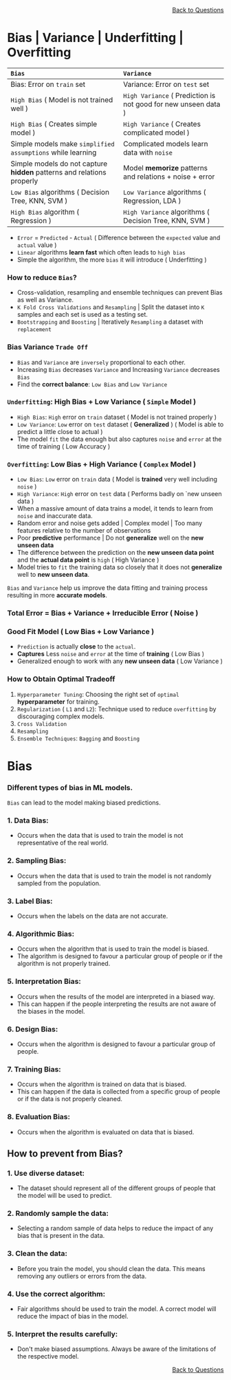 <p align='right'><a align="right" href="https://github.com/KIRANKUMAR7296/Library/blob/main/Interview.md">Back to Questions</a></p>

# Bias | Variance | Underfitting | Overfitting

`Bias` | `Variance`
:--- | :---
Bias: Error on `train` set | Variance: Error on `test` set
`High Bias` ( Model is not trained well ) | `High Variance` ( Prediction is not good for new unseen data )
`High Bias` ( Creates simple model ) | `High Variance` ( Creates complicated model )
Simple models make `simplified assumptions` while learning | Complicated models learn data with `noise`
Simple models do not capture **hidden** patterns and relations properly | Model **memorize** patterns and relations + noise + error
`Low Bias` algorithms ( Decision Tree, KNN, SVM ) | `Low Variance` algorithms ( Regression, LDA )
`High Bias` algorithm ( Regression ) | `High Variance` algorithms ( Decision Tree, KNN, SVM ) 

- `Error` = `Predicted` - `Actual` ( Difference between the `expected` value and `actual` value )
- `Linear` algorithms **learn fast** which often leads to `high bias`
- Simple the algorithm, the more `bias` it will introduce ( Underfitting )

### How to reduce `Bias`?
- Cross-validation, resampling and ensemble techniques can prevent Bias as well as Variance.
- `K Fold Cross Validations` and `Resampling` | Split the dataset into `K` samples and each set is used as a testing set.
- `Bootstrapping` and `Boosting` | Iteratively `Resampling` a dataset with `replacement`

### Bias Variance `Trade Off`

- `Bias` and `Variance` are `inversely` proportional to each other.
- Increasing `Bias` decreases `Variance` and Increasing `Variance` decreases `Bias`
- Find the **correct balance**: `Low Bias` and `Low Variance`

### `Underfitting`: High Bias + Low Variance ( `Simple` Model )
- `High Bias`: `High` error on `train` dataset ( Model is not trained properly )
- `Low Variance`: `Low` error on `test` dataset ( **Generalized** ) ( Model is able to predict a little close to actual )
- The model `fit` the data enough but also captures `noise` and `error` at the time of training ( Low Accuracy )

### `Overfitting`: Low Bias + High Variance ( `Complex` Model )
- `Low Bias`: `Low` error on `train` data ( Model is **trained** very well including `noise` )
- `High Variance`: `High` error on `test` data ( Performs badly on `new unseen data )
- When a massive amount of data trains a model, it tends to learn from `noise` and inaccurate data.
- Random error and noise gets added | Complex model | Too many features relative to the number of observations
- Poor **predictive** performance | Do not **generalize** well on the **new unseen data**
- The difference between the prediction on the **new unseen data point** and the **actual data point** is `high` ( High Variance )
- Model tries to `fit` the training data so closely that it does not **generalize** well to **new unseen data**.

`Bias` and `Variance` help us improve the data fitting and training process resulting in more **accurate models**.

### Total Error = Bias + Variance + Irreducible Error ( Noise )

### Good Fit Model ( Low Bias + Low Variance )
- `Prediction` is actually **close** to the `actual`.
- **Captures** Less `noise` and `error` at the time of **training** ( Low Bias )
- Generalized enough to work with any **new unseen data** ( Low Variance ) 

### How to Obtain Optimal Tradeoff
1. `Hyperparameter Tuning`: Choosing the right set of `optimal` **hyperparameter** for training.
2. `Regularization` ( `L1` and `L2`): Technique used to reduce `overfitting` by discouraging  complex models.
3. `Cross Validation`
4. `Resampling`
5. `Ensemble Techniques`: `Bagging` and `Boosting`

# Bias

### Different types of bias in ML models.

`Bias` can lead to the model making biased predictions.

### 1. Data Bias: 
- Occurs when the data that is used to train the model is not representative of the real world.

### 2. Sampling Bias:
- Occurs when the data that is used to train the model is not randomly sampled from the population.

### 3. Label Bias:
- Occurs when the labels on the data are not accurate.

### 4. Algorithmic Bias:
- Occurs when the algorithm that is used to train the model is biased.
- The algorithm is designed to favour a particular group of people or if the algorithm is not properly trained.

### 5. Interpretation Bias:
- Occurs when the results of the model are interpreted in a biased way.
- This can happen if the people interpreting the results are not aware of the biases in the model.

### 6. Design Bias:
- Occurs when the algorithm is designed to favour a particular group of people.

### 7. Training Bias:
- Occurs when the algorithm is trained on data that is biased.
- This can happen if the data is collected from a specific group of people or if the data is not properly cleaned.

### 8. Evaluation Bias:
- Occurs when the algorithm is evaluated on data that is biased.

## How to prevent from Bias?

### 1. Use diverse dataset:
- The dataset should represent all of the different groups of people that the model will be used to predict.

### 2. Randomly sample the data:
- Selecting a random sample of data helps to reduce the impact of any bias that is present in the data.

### 3. Clean the data:
- Before you train the model, you should clean the data. This means removing any outliers or errors from the data.

### 4. Use the correct algorithm:
- Fair algorithms should be used to train the model. A correct model will reduce the impact of bias in the model.

### 5. Interpret the results carefully:
- Don't make biased assumptions. Always be aware of the limitations of the respective model.

<p align='right'><a align="right" href="https://github.com/KIRANKUMAR7296/Library/blob/main/Interview.md">Back to Questions</a></p>
